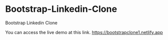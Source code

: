 # Bootstrap-Linkedin-Clone
Bootstrap Linkedin Clone

You can access the live demo at this link.
https://bootstrapclone1.netlify.app
